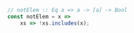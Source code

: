 ```javascript
// notElem :: Eq a => a -> [a] -> Bool
const notElem = x => 
    xs => !xs.includes(x);
```